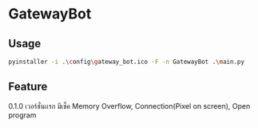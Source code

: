 # GatewayBot

## Usage
```bash
pyinstaller -i .\config\gateway_bot.ico -F -n GatewayBot .\main.py
```

## Feature
0.1.0 เวอร์ชั่นเเรก มีเช็ค Memory Overflow, Connection(Pixel on screen), Open program
